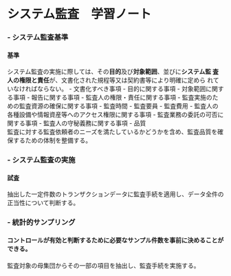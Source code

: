 # システム監査　学習ノート

### - システム監査基準  
#### 基準
システム監査の実施に際しては、その**目的**及び**対象範囲**、並びに**システム監
査人の権限と責任**が、文書化された規程等又は契約書等により明確に定めら
れていなければならない。
    - 文書化すべき事項
        - 目的に関する事項
        - 対象範囲に関する事項
        - 報告に関する事項
        - 監査人の権限・責任に関する事項
        - 監査実施のための監査資源の確保に関する事項
            - 監査時間
            - 監査要員
            - 監査費用
        - 監査人の各種設備や情報資産等へのアクセス権限に関する事項
        - 監査業務の委託の可否に関する事項
        - 監査人の守秘義務に関する事項
    - 品質  
    監査に対する監査依頼者のニーズを満たしているかどうかを含め、監査品質を確保するための体制を整備する。
    
### - システム監査の実施
#### 試査
抽出した一定件数のトランザクションデータに監査手続を適用し、データ全件の正当性について判断する。

### - 統計的サンプリング  
#### コントロールが有効と判断するために必要なサンプル件数を事前に決めることができる。
監査対象の母集団からその一部の項目を抽出し、監査手続を実施する。


